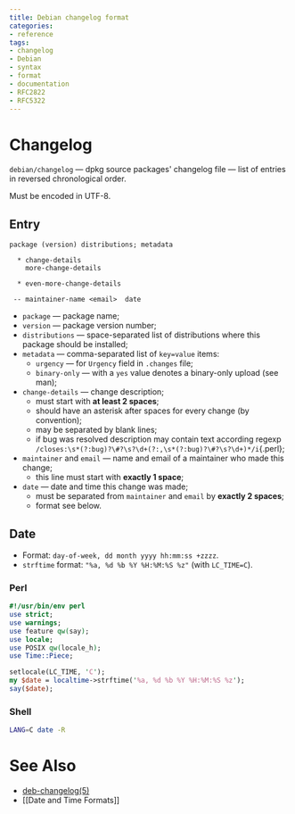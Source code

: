 ```yaml
---
title: Debian changelog format
categories:
- reference
tags:
- changelog
- Debian
- syntax
- format
- documentation
- RFC2822
- RFC5322
---
```

# Changelog
`debian/changelog` — dpkg source packages' changelog file — list of entries in reversed chronological order.

Must be encoded in UTF-8.

## Entry
```
package (version) distributions; metadata

  * change-details
    more-change-details

  * even-more-change-details

 -- maintainer-name <email>  date
```

- `package` — package name;
- `version` — package version number;
- `distributions` — space-separated list of distributions where this package should be installed;
- `metadata` — comma-separated list of `key=value` items:
  - `urgency` — for `Urgency` field in `.changes` file;
  - `binary-only` — with a `yes` value denotes a binary-only upload (see man);
- `change-details` — change description;
  - must start with **at least 2 spaces**;
  - should have an asterisk after spaces for every change (by convention);
  - may be separated by blank lines;
  - if bug was resolved description may contain text according regexp `/closes:\s*(?:bug)?\#?\s?\d+(?:,\s*(?:bug)?\#?\s?\d+)*/i`{.perl};
- `maintainer` and `email` — name and email of a maintainer who made this change;
  - this line must start with **exactly 1 space**;
- `date` — date and time this change was made;
  - must be separated from `maintainer` and `email` by **exactly 2 spaces**;
  - format see below.

## Date
- Format: `day-of-week, dd month yyyy hh:mm:ss +zzzz`.
- `strftime` format: `"%a, %d %b %Y %H:%M:%S %z"` (with `LC_TIME=C`).

### Perl
```perl
#!/usr/bin/env perl
use strict;
use warnings;
use feature qw(say);
use locale;
use POSIX qw(locale_h);
use Time::Piece;

setlocale(LC_TIME, 'C');
my $date = localtime->strftime('%a, %d %b %Y %H:%M:%S %z');
say($date);
```

### Shell
```bash
LANG=C date -R
```

# See Also
- [deb-changelog(5)](https://manpages.debian.org/testing/dpkg-dev/deb-changelog.5.en.html)
- [[Date and Time Formats]]

